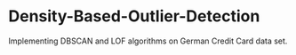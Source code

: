 # Density-Based-Outlier-Detection
Implementing DBSCAN and LOF algorithms on German Credit Card data set.
